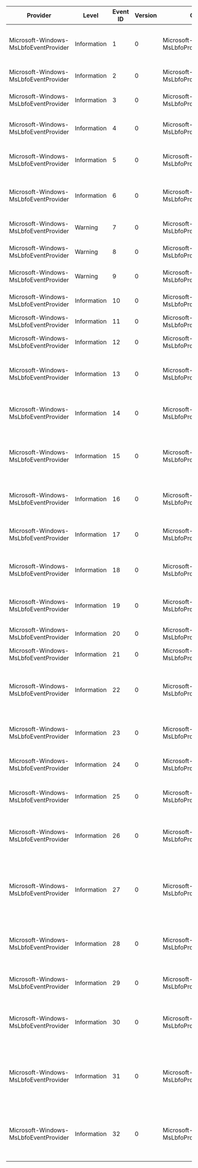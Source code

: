 Provider                               |  Level        |  Event ID  |  Version  |  Channel                                       |  Task  |  Opcode  |  Keyword  |  Message
---------------------------------------|---------------|------------|-----------|------------------------------------------------|--------|----------|-----------|-----------------------------------------------------------------------------------------
Microsoft-Windows-MsLbfoEventProvider  |  Information  |  1         |  0        |  Microsoft-Windows-MsLbfoProvider/Operational  |        |          |           |  Replacing Member {OldMember} with new Member {NewMember} for load balancing
Microsoft-Windows-MsLbfoEventProvider  |  Information  |  2         |  0        |  Microsoft-Windows-MsLbfoProvider/Operational  |        |          |           |  Excluding Member {Member} from load balancing
Microsoft-Windows-MsLbfoEventProvider  |  Information  |  3         |  0        |  Microsoft-Windows-MsLbfoProvider/Operational  |        |          |           |  Using Member {Member} for load balancing
Microsoft-Windows-MsLbfoEventProvider  |  Information  |  4         |  0        |  Microsoft-Windows-MsLbfoProvider/Operational  |        |          |           |  Starting ConnectTimer for Member {Member}
Microsoft-Windows-MsLbfoEventProvider  |  Information  |  5         |  0        |  Microsoft-Windows-MsLbfoProvider/Operational  |        |          |           |  Stopping to use Member {Member} for load balancing
Microsoft-Windows-MsLbfoEventProvider  |  Information  |  6         |  0        |  Microsoft-Windows-MsLbfoProvider/Operational  |        |          |           |  Priming Switch for TeamNic {TeamNic} using Member {Member}
Microsoft-Windows-MsLbfoEventProvider  |  Warning      |  7         |  0        |  Microsoft-Windows-MsLbfoProvider/Operational  |        |          |           |  Failing NBL send on Member {Member}
Microsoft-Windows-MsLbfoEventProvider  |  Warning      |  8         |  0        |  Microsoft-Windows-MsLbfoProvider/Operational  |        |          |           |  Failing NBL send on TeamNic {TeamNic}
Microsoft-Windows-MsLbfoEventProvider  |  Warning      |  9         |  0        |  Microsoft-Windows-MsLbfoProvider/Operational  |        |          |           |  Dropping NBLs on Member {Member}
Microsoft-Windows-MsLbfoEventProvider  |  Information  |  10        |  0        |  Microsoft-Windows-MsLbfoProvider/Operational  |        |          |           |  DriverEntry exiting, Status = {Status}
Microsoft-Windows-MsLbfoEventProvider  |  Information  |  11        |  0        |  Microsoft-Windows-MsLbfoProvider/Operational  |        |          |           |  Member {Member} created.
Microsoft-Windows-MsLbfoEventProvider  |  Information  |  12        |  0        |  Microsoft-Windows-MsLbfoProvider/Operational  |        |          |           |  Aggregator {Aggregator} created.
Microsoft-Windows-MsLbfoEventProvider  |  Information  |  13        |  0        |  Microsoft-Windows-MsLbfoProvider/Operational  |        |          |           |  Member {Member} placed in Team {TeamNic}, Status = {Status}.
Microsoft-Windows-MsLbfoEventProvider  |  Information  |  14        |  0        |  Microsoft-Windows-MsLbfoProvider/Operational  |        |          |           |  Indicating new link state for TeamNic {TeamNic}. StatusBuffer = {StatusBuffer}.
Microsoft-Windows-MsLbfoEventProvider  |  Information  |  15        |  0        |  Microsoft-Windows-MsLbfoProvider/Operational  |        |          |           |  Default Aggregator for TeamNic {TeamNic} changed to {Receiver}.
Microsoft-Windows-MsLbfoEventProvider  |  Information  |  16        |  0        |  Microsoft-Windows-MsLbfoProvider/Operational  |        |          |           |  BroadcastReceiver for TeamNic {TeamNic} changed to {Receiver}.
Microsoft-Windows-MsLbfoEventProvider  |  Information  |  17        |  0        |  Microsoft-Windows-MsLbfoProvider/Operational  |        |          |           |  Initializing TeamNic {TeamNic}, Status = {Status}.
Microsoft-Windows-MsLbfoEventProvider  |  Information  |  18        |  0        |  Microsoft-Windows-MsLbfoProvider/Operational  |        |          |           |  Removing Aggregator {Aggregator} from TeamNic {TeamNic}.
Microsoft-Windows-MsLbfoEventProvider  |  Information  |  19        |  0        |  Microsoft-Windows-MsLbfoProvider/Operational  |        |          |           |  Removed Member {Member} from TeamNic {TeamNic}.
Microsoft-Windows-MsLbfoEventProvider  |  Information  |  20        |  0        |  Microsoft-Windows-MsLbfoProvider/Operational  |        |          |           |  Removing TeamNic {TeamNic}.
Microsoft-Windows-MsLbfoEventProvider  |  Information  |  21        |  0        |  Microsoft-Windows-MsLbfoProvider/Operational  |        |          |           |
Microsoft-Windows-MsLbfoEventProvider  |  Information  |  22        |  0        |  Microsoft-Windows-MsLbfoProvider/Operational  |        |          |           |  Changing Aggregator for Member {Member} from {OldAggregator} to {NewAggregator}.
Microsoft-Windows-MsLbfoEventProvider  |  Information  |  23        |  0        |  Microsoft-Windows-MsLbfoProvider/Operational  |        |          |           |  LACP Initializing for Member {Member}, Status = {Status}.
Microsoft-Windows-MsLbfoEventProvider  |  Information  |  24        |  0        |  Microsoft-Windows-MsLbfoProvider/Operational  |        |          |           |  LACP de-initialized for Member {Member}.
Microsoft-Windows-MsLbfoEventProvider  |  Information  |  25        |  0        |  Microsoft-Windows-MsLbfoProvider/Operational  |        |          |           |  Received LACPDU on Member {Member}. Buffer= {Buffer}.
Microsoft-Windows-MsLbfoEventProvider  |  Information  |  26        |  0        |  Microsoft-Windows-MsLbfoProvider/Operational  |        |          |           |  LBFO LACP Member {Member}; ReceiveMachine: {OldState}->{NewState}.
Microsoft-Windows-MsLbfoEventProvider  |  Information  |  27        |  0        |  Microsoft-Windows-MsLbfoProvider/Operational  |        |          |           |  LBFO LACP Member {Member}; Periodic Transmission Machine: {OldState}->{NewState}.
Microsoft-Windows-MsLbfoEventProvider  |  Information  |  28        |  0        |  Microsoft-Windows-MsLbfoProvider/Operational  |        |          |           |  LBFO LACP Member {Member}; Mux Machine: {OldState}->{NewState}.
Microsoft-Windows-MsLbfoEventProvider  |  Information  |  29        |  0        |  Microsoft-Windows-MsLbfoProvider/Operational  |        |          |           |  Sending LACPDU on Member {Member}. Buffer= {Buffer}.
Microsoft-Windows-MsLbfoEventProvider  |  Information  |  30        |  0        |  Microsoft-Windows-MsLbfoProvider/Operational  |        |          |           |  LBFO LACP Member {Member}; Selected NewAgg: {NewAggregator}, Ready:{Ready}.
Microsoft-Windows-MsLbfoEventProvider  |  Information  |  31        |  0        |  Microsoft-Windows-MsLbfoProvider/Operational  |        |          |           |  LBFO LACP Member {Member}; UnSelected, OldAgg: {OldAggregator} NewAgg: {NewAggregator}.
Microsoft-Windows-MsLbfoEventProvider  |  Information  |  32        |  0        |  Microsoft-Windows-MsLbfoProvider/Operational  |        |          |           |  LBFO LACP Member {Member}; Churn Type ({ChurnType}): {OldState}->{NewState}.